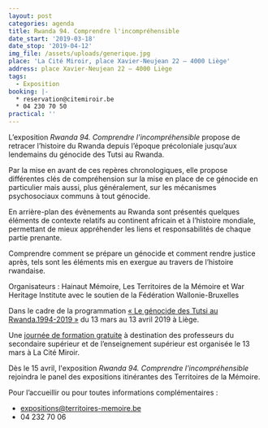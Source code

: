 ```yaml
---
layout: post
categories: agenda
title: Rwanda 94. Comprendre l'incompréhensible
date_start: '2019-03-18'
date_stop: '2019-04-12'
img_file: /assets/uploads/generique.jpg
place: 'La Cité Miroir, place Xavier-Neujean 22 – 4000 Liège'
address: place Xavier-Neujean 22 – 4000 Liège
tags:
  - Exposition
booking: |-
  * reservation@citemiroir.be
  * 04 230 70 50
practical: ''
---
```

L’exposition _Rwanda 94. Comprendre l’incompréhensible_ propose de retracer l’histoire du Rwanda depuis l’époque précoloniale jusqu’aux lendemains du génocide des Tutsi au Rwanda.

Par la mise en avant de ces repères chronologiques, elle propose différentes clés de compréhension sur la mise en place de ce génocide en particulier mais aussi, plus généralement, sur les mécanismes psychosociaux communs à tout génocide.

En arrière-plan des évènements au Rwanda sont présentés quelques éléments de contexte relatifs au continent africain et à l’histoire mondiale, permettant de mieux appréhender les liens et responsabilités de chaque partie prenante. 

Comprendre comment se prépare un génocide et comment rendre justice après, tels sont les éléments mis en exergue au travers de l’histoire rwandaise.

Organisateurs : Hainaut Mémoire, Les Territoires de la Mémoire et War Heritage Institute avec le soutien de la Fédération Wallonie-Bruxelles

Dans le cadre de la programmation [« Le génocide des Tutsi au Rwanda.1994-2019 »](https://www.territoires-memoire.be/agenda/2019/02/le-genocide-des-tutsi-au-rwanda-1994-2019/) du 13 mars au 13 avril 2019 à Liège.

Une [journée de formation gratuite](https://www.territoires-memoire.be/agenda/2019/02/comprendre-le-genocide-des-tutsi-au-rwanda/) à destination des professeurs du secondaire supérieur et de l’enseignement supérieur est organisée le 13 mars à La Cité Miroir.

Dès le 15 avril, l'exposition _Rwanda 94. Comprendre l'incompréhensible_ rejoindra le panel des expositions itinérantes des Territoires de la Mémoire. 

Pour l’accueillir ou pour toutes informations complémentaires :

* expositions@territoires-memoire.be
* 04 232 70 06
